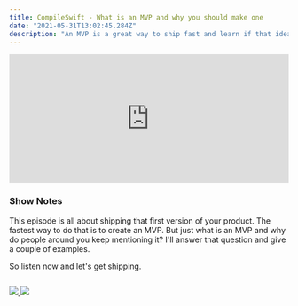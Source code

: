 ```yaml
---
title: CompileSwift - What is an MVP and why you should make one
date: "2021-05-31T13:02:45.284Z"
description: "An MVP is a great way to ship fast and learn if that idea is a good one. Here's why."
---
```


<iframe src="https://open.spotify.com/embed/episode/5BOhH5EcZwvNR513UQE54A" width="100%" height="232" frameborder="0" allowtransparency="true" allow="encrypted-media"></iframe>

### Show Notes

This episode is all about shipping that first version of your product. The fastest way to do that is to create an MVP. But just what is an MVP and why do people around you keep mentioning it? I'll answer that question and give a couple of examples.

So listen now and let's get shipping.

<div class="podcastSubscribeButton">
<a href="https://anchor.fm/compileswift">
<img src="/images/subscribe-to-podcast.png" style="margin: auto;"/>
</a>
<a href="https://www.buymeacoffee.com/pwcom">
<img src="/images/buy-me-a-coffee.png" style="margin: auto; padding-top: 1em;"/>
</a>
</div>
